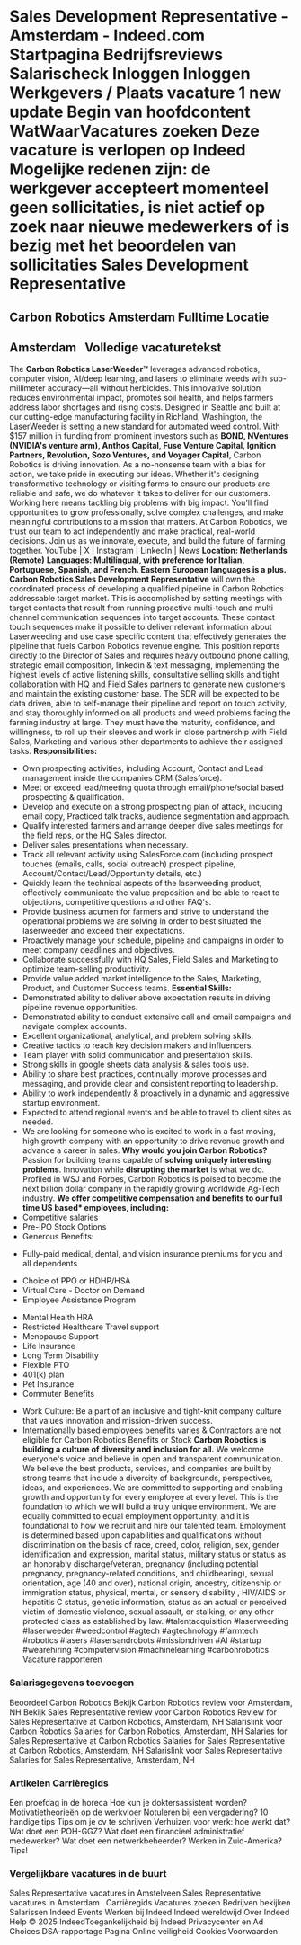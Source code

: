 Sales Development Representative - Amsterdam - Indeed.com
Startpagina
Bedrijfsreviews
Salarischeck
Inloggen
Inloggen
Werkgevers / Plaats vacature
1 new update
Begin van hoofdcontent
WatWaarVacatures zoeken
Deze vacature is verlopen op Indeed
Mogelijke redenen zijn: de werkgever accepteert momenteel geen sollicitaties, is niet actief op zoek naar nieuwe medewerkers of is bezig met het beoordelen van sollicitaties
Sales Development Representative
================================
Carbon Robotics
Amsterdam
Fulltime
Locatie
-------
Amsterdam
&nbsp;
Volledige vacaturetekst
-----------------------
The **Carbon Robotics LaserWeeder™** leverages advanced robotics, computer vision, AI/deep learning, and lasers to eliminate weeds with sub-millimeter accuracy—all without herbicides. This innovative solution reduces environmental impact, promotes soil health, and helps farmers address labor shortages and rising costs. Designed in Seattle and built at our cutting-edge manufacturing facility in Richland, Washington, the LaserWeeder is setting a new standard for automated weed control. With $157 million in funding from prominent investors such as **BOND, NVentures (NVIDIA's venture arm), Anthos Capital, Fuse Venture Capital, Ignition Partners, Revolution, Sozo Ventures, and Voyager Capital**, Carbon Robotics is driving innovation.
As a no-nonsense team with a bias for action, we take pride in executing our ideas. Whether it's designing transformative technology or visiting farms to ensure our products are reliable and safe, we do whatever it takes to deliver for our customers.
Working here means tackling big problems with big impact. You'll find opportunities to grow professionally, solve complex challenges, and make meaningful contributions to a mission that matters. At Carbon Robotics, we trust our team to act independently and make practical, real-world decisions.
Join us as we innovate, execute, and build the future of farming together.
YouTube | X | Instagram | LinkedIn | News
**Location: Netherlands (Remote)**
**Languages: Multilingual, with preference for Italian, Portuguese, Spanish, and French. Eastern European languages is a plus.**
**Carbon Robotics Sales Development Representative** will own the coordinated process of developing a qualified pipeline in Carbon Robotics addressable target market. This is accomplished by setting meetings with target contacts that result from running proactive multi-touch and multi channel communication sequences into target accounts. These contact touch sequences make it possible to deliver relevant information about Laserweeding and use case specific content that effectively generates the pipeline that fuels Carbon Robotics revenue engine.
This position reports directly to the Director of Sales and requires heavy outbound phone calling, strategic email composition, linkedin & text messaging, implementing the highest levels of active listening skills, consultative selling skills and tight collaboration with HQ and Field Sales partners to generate new customers and maintain the existing customer base. The SDR will be expected to be data driven, able to self-manage their pipeline and report on touch activity, and stay thoroughly informed on all products and weed problems facing the farming industry at large. They must have the maturity, confidence, and willingness, to roll up their sleeves and work in close partnership with Field Sales, Marketing and various other departments to achieve their assigned tasks.
**Responsibilities:**
* Own prospecting activities, including Account, Contact and Lead management inside the companies CRM (Salesforce).
* Meet or exceed lead/meeting quota through email/phone/social based prospecting & qualification.
* Develop and execute on a strong prospecting plan of attack, including email copy, Practiced talk tracks, audience segmentation and approach.
* Qualify interested farmers and arrange deeper dive sales meetings for the field reps, or the HQ Sales director.
* Deliver sales presentations when necessary.
* Track all relevant activity using SalesForce.com (including prospect touches (emails, calls, social outreach) prospect pipeline, Account/Contact/Lead/Opportunity details, etc.)
* Quickly learn the technical aspects of the laserweeding product, effectively communicate the value proposition and be able to react to objections, competitive questions and other FAQ's.
* Provide business acumen for farmers and strive to understand the operational problems we are solving in order to best situated the laserweeder and exceed their expectations.
* Proactively manage your schedule, pipeline and campaigns in order to meet company deadlines and objectives.
* Collaborate successfully with HQ Sales, Field Sales and Marketing to optimize team-selling productivity.
* Provide value added market intelligence to the Sales, Marketing, Product, and Customer Success teams.
**Essential Skills:**
* Demonstrated ability to deliver above expectation results in driving pipeline revenue opportunities.
* Demonstrated ability to conduct extensive call and email campaigns and navigate complex accounts.
* Excellent organizational, analytical, and problem solving skills.
* Creative tactics to reach key decision makers and influencers.
* Team player with solid communication and presentation skills.
* Strong skills in google sheets data analysis & sales tools use.
* Ability to share best practices, continually improve processes and messaging, and provide clear and consistent reporting to leadership.
* Ability to work independently & proactively in a dynamic and aggressive startup environment.
* Expected to attend regional events and be able to travel to client sites as needed.
* We are looking for someone who is excited to work in a fast moving, high growth company with an opportunity to drive revenue growth and advance a career in sales.
**Why would you join Carbon Robotics?**
Passion for building teams capable of **solving uniquely interesting problems**. Innovation while **disrupting the market** is what we do. Profiled in WSJ and Forbes, Carbon Robotics is poised to become the next billion dollar company in the rapidly growing worldwide Ag-Tech industry.
**We offer competitive compensation and benefits to our full time US based\* employees, including:**
* Competitive salaries
* Pre-IPO Stock Options
* Generous Benefits:
+ Fully-paid medical, dental, and vision insurance premiums for you and all dependents
- Choice of PPO or HDHP/HSA
- Virtual Care - Doctor on Demand
- Employee Assistance Program
+ Mental Health HRA
+ Restricted Healthcare Travel support
+ Menopause Support
+ Life Insurance
+ Long Term Disability
+ Flexible PTO
+ 401(k) plan
+ Pet Insurance
+ Commuter Benefits
* Work Culture: Be a part of an inclusive and tight-knit company culture that values innovation and mission-driven success.
* Internationally based employees benefits varies & Contractors are not eligible for Carbon Robotics Benefits or Stock
**Carbon Robotics is building a culture of diversity and inclusion for all.** We welcome everyone's voice and believe in open and transparent communication. We believe the best products, services, and companies are built by strong teams that include a diversity of backgrounds, perspectives, ideas, and experiences. We are committed to supporting and enabling growth and opportunity for every employee at every level. This is the foundation to which we will build a truly unique environment.
We are equally committed to equal employment opportunity, and it is foundational to how we recruit and hire our talented team. Employment is determined based upon capabilities and qualifications without discrimination on the basis of race, creed, color, religion, sex, gender identification and expression, marital status, military status or status as an honorably discharge/veteran, pregnancy (including potential pregnancy, pregnancy-related conditions, and childbearing), sexual orientation, age (40 and over), national origin, ancestry, citizenship or immigration status, physical, mental, or sensory disability , HIV/AIDS or hepatitis C status, genetic information, status as an actual or perceived victim of domestic violence, sexual assault, or stalking, or any other protected class as established by law.
#talentacquisition #laserweeding #laserweeder #weedcontrol #agtech #agtechnology #farmtech #robotics #lasers #lasersandrobots #missiondriven #AI #startup #wearehiring #computervision #machinelearning #carbonrobotics
&nbsp;
&nbsp;
Vacature rapporteren
### Salarisgegevens toevoegen
Beoordeel Carbon Robotics
Bekijk Carbon Robotics review voor Amsterdam, NH
Bekijk Sales Representative review voor Carbon Robotics
Review for Sales Representative at Carbon Robotics, Amsterdam, NH
Salarislink voor Carbon Robotics
Salaries for Carbon Robotics, Amsterdam, NH
Salaries for Sales Representative at Carbon Robotics
Salaries for Sales Representative at Carbon Robotics, Amsterdam, NH
Salarislink voor Sales Representative
Salaries for Sales Representative, Amsterdam, NH
&nbsp;
### Artikelen Carrièregids
Een proefdag in de horeca
Hoe kun je doktersassistent worden?
Motivatietheorieën op de werkvloer
Notuleren bij een vergadering? 10 handige tips
Tips om je cv te schrijven
Verhuizen voor werk: hoe werkt dat?
Wat doet een POH-GGZ?
Wat doet een financieel administratief medewerker?
Wat doet een netwerkbeheerder?
Werken in Zuid-Amerika? Tips!
&nbsp;
### Vergelijkbare vacatures in de buurt
Sales Representative vacatures in Amstelveen
Sales Representative vacatures in Amsterdam
&nbsp;
Carrièregids Vacatures zoeken Bedrijven bekijken Salarissen Indeed Events Werken bij Indeed Indeed wereldwijd Over Indeed Help
© 2025 IndeedToegankelijkheid bij Indeed Privacycenter en Ad Choices DSA-rapportage Pagina Online veiligheid Cookies Voorwaarden